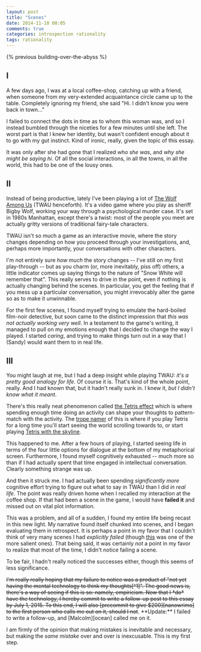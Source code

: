 ```yaml
---
layout: post
title: "Scenes"
date: 2014-11-10 00:05
comments: true
categories: introspection rationality
tags: rationality
---
```


{% previous building-over-the-abyss %}

## I

A few days ago, I was at a local coffee-shop, catching up with a friend, when
someone from my very-extended acquaintance circle came up to the table.
Completely ignoring my friend, she said "Hi. I didn't know you were back in
town..."

I failed to connect the dots in time as to whom this woman was, and so I instead
bumbled through the niceties for a few minutes until she left. The worst part is
that I knew her identity, but wasn't confident enough about it to go with my gut
instinct. Kind of ironic, really, given the topic of this essay.

It was only after she had gone that I realized *who she was*, and *why she might
be saying hi*. Of all the social interactions, in all the towns, in all the
world, this had to be one of the lousy ones.

<!--more-->



## II

Instead of being productive, lately I've been playing a lot of
[The Wolf Among Us][TWAU] (TWAU henceforth). It's a video game where you play as
sheriff Bigby Wolf, working your way through a psychological murder case. It's
set in 1980s Manhattan, except there's a twist: most of the people you meet
are actually gritty versions of traditional fairy-tale characters.

TWAU isn't so much a game as an interactive movie, where the story changes
depending on how you proceed through your investigations, and, perhaps more
importantly, your conversations with other characters.

I'm not entirely sure *how much* the story changes -- I've still on my first
play-through -- but as you charm (or, more inevitably, piss off) others,
a little indicator comes up saying things to the nature of "Snow White will
remember that". This really serves to drive in the point, even if nothing is
actually changing behind the scenes. In particular, you get the feeling that if
you mess up a particular conversation, you might irrevocably alter the game so
as to make it unwinnable.

For the first few scenes, I found myself trying to emulate the hard-boiled
film-noir detective, but soon came to the distinct impression that *this was not
actually working very well*. In a testament to the game's writing, it managed to
pull on my emotions enough that I decided to change the way I played. I started
*caring*, and trying to make things turn out in a way that I (Sandy) would want
them to in real life.

[TWAU]: http://en.wikipedia.org/wiki/The_Wolf_Among_Us



## III

You might laugh at me, but I had a deep insight while playing TWAU: *it's
a pretty good analogy for life*. Of course it is. That's kind of the whole
point, really. And I had known that, but it hadn't really sunk in. I knew it,
*but I didn't know what it meant*.

There's this really neat phenomenon called [the Tetris effect][tetris] which is
where spending enough time doing an activity can shape your thoughts to
pattern-match with the activity. The [trope namer][trope] of this is where if
you play Tetris for a long time you'll start seeing the world scrolling towards
to, or start playing [Tetris with the skyline][skyline].

This happened to me. After a few hours of playing, I started seeing life in
terms of the four little options for dialogue at the bottom of my metaphorical
screen. Furthermore, I found myself cognitively exhausted -- much more so than
if I had actually spent that time engaged in intellectual conversation. Clearly
something strange was up.

And then it struck me. I had actually been spending *significantly more*
cognitive effort trying to figure out what to say in TWAU than I did *in real
life*. The point was really driven home when I recalled my interaction at the
coffee shop. If that had been a scene in the game, I would have **failed it**
and missed out on vital plot information.

This was a problem, and all of a sudden, I found my entire life being recast in
this new light. My narrative found itself chunked into scenes, and I began
evaluating them in retrospect. It is perhaps a point in my favor that I couldn't
think of very many scenes I had *explicitly failed* (though [this][abyss] was
one of the more salient ones). That being said, it was certainly *not* a point
in my favor to realize that most of the time, I didn't notice failing a scene.

To be fair, I hadn't really noticed the successes either, though this seems of
less significance.

<p><del>I'm really really hoping that my failure to notice was a product of "not yet
having the mental technology to think my thoughts[^1]". The good news is,
there's a way of seeing if this is so: namely, empiricism. Now that I *do* have
the technology, I hereby commit to write a follow-up post to this essay by July
1, 2015. To this end, I will also [precommit to give $200][nanowrimo] to the
first person who calls me out on it, should I not</del>. **Update:** I failed to
write a follow-up, and [Malcolm][ocean] called me on it.</p>

[ocean]: http://malcolmocean.com/

I am firmly of the opinion that making mistakes is inevitable and necessary, but
making the *same mistake* over and over is inexcusable. This is my first step.

[tetris]: http://en.wikipedia.org/wiki/Tetris_effect
[trope]: http://tvtropes.org/pmwiki/pmwiki.php/Main/TropeNamers
[skyline]: https://www.google.com/search?q=skyline+tetris&source=lnms&tbm=isch&sa=X&ei=421gVJGSDpHSiQKVpIHYCA&ved=0CAgQ_AUoAQ&biw=1600&bih=840
[abyss]: http://sandymaguire.me/blog/building-over-the-abyss/
[nanowrimo]: http://sandymaguire.me/blog/nanowrimo/

[^1]: This is something I've been spending a lot of time thinking about lately. Expect it to be a big upcoming topic on We Can Solve This.

